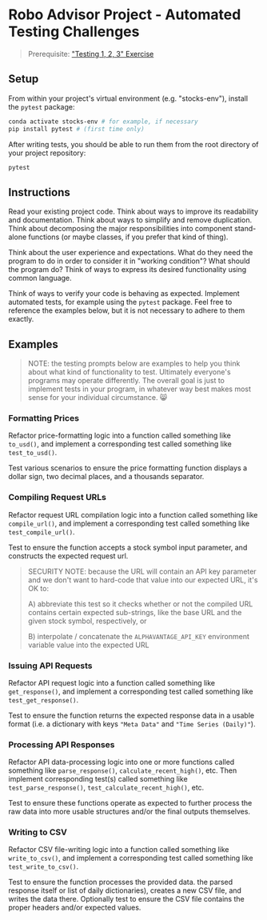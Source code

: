 


# Robo Advisor Project - Automated Testing Challenges

> Prerequisite: ["Testing 1, 2, 3" Exercise](/exercises/testing-123/README.md)

## Setup

From within your project's virtual environment (e.g. "stocks-env"), install the `pytest` package:

```sh
conda activate stocks-env # for example, if necessary
pip install pytest # (first time only)
```

After writing tests, you should be able to run them from the root directory of your project repository:

```sh
pytest
```

## Instructions

Read your existing project code. Think about ways to improve its readability and documentation. Think about ways to simplify and remove duplication. Think about decomposing the major responsibilities into component stand-alone functions (or maybe classes, if you prefer that kind of thing).

Think about the user experience and expectations. What do they need the program to do in order to consider it in "working condition"? What should the program do? Think of ways to express its desired functionality using common language.

Think of ways to verify your code is behaving as expected. Implement automated tests, for example using the `pytest` package. Feel free to reference the examples below, but it is not necessary to adhere to them exactly.

## Examples

> NOTE: the testing prompts below are examples to help you think about what kind of functionality to test. Ultimately everyone's programs may operate differently. The overall goal is just to implement tests in your program, in whatever way best makes most sense for your individual circumstance. :smile_cat:

### Formatting Prices

Refactor price-formatting logic into a function called something like `to_usd()`, and implement a corresponding test called something like `test_to_usd()`.

Test various scenarios to ensure the price formatting function displays a dollar sign, two decimal places, and a thousands separator.

### Compiling Request URLs

Refactor request URL compilation logic into a function called something like `compile_url()`, and implement a corresponding test called something like `test_compile_url()`.

Test to ensure the function accepts a stock symbol input parameter, and constructs the expected request url.

> SECURITY NOTE: because the URL will contain an API key parameter and we don't want to hard-code that value into our expected URL, it's OK to:
>
>   A) abbreviate this test so it checks whether or not the compiled URL contains certain expected sub-strings, like the base URL and the given stock symbol, respectively, or
>
>   B) interpolate / concatenate the `ALPHAVANTAGE_API_KEY` environment variable value into the expected URL

### Issuing API Requests

Refactor API request logic into a function called something like `get_response()`, and implement a corresponding test called something like `test_get_response()`.

Test to ensure the function returns the expected response data in a usable format (i.e. a dictionary with keys `"Meta Data"` and `"Time Series (Daily)"`).

### Processing API Responses

Refactor API data-processing logic into one or more functions called something like `parse_response()`, `calculate_recent_high()`, etc. Then implement corresponding test(s) called something like `test_parse_response()`,  `test_calculate_recent_high()`, etc.

Test to ensure these functions operate as expected to further process the raw data into more usable structures and/or the final outputs themselves.

### Writing to CSV

Refactor CSV file-writing logic into a function called something like `write_to_csv()`, and implement a corresponding test called something like `test_write_to_csv()`.

Test to ensure the function processes the provided data. the parsed response itself or list of daily dictionaries), creates a new CSV file, and writes the data there. Optionally test to ensure the CSV file contains the proper headers and/or expected values.
